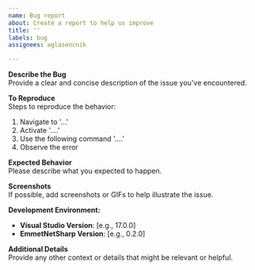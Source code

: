 ```yaml
---
name: Bug report
about: Create a report to help us improve
title: ''
labels: bug
assignees: aglasencnik

---
```


**Describe the Bug**  
Provide a clear and concise description of the issue you've encountered.

**To Reproduce**  
Steps to reproduce the behavior:  
1. Navigate to '...'
2. Activate '....'
3. Use the following command '....'
4. Observe the error

**Expected Behavior**  
Please describe what you expected to happen.

**Screenshots**  
If possible, add screenshots or GIFs to help illustrate the issue.

**Development Environment:**  
- **Visual Studio Version**: [e.g., 17.0.0]
- **EmmetNetSharp Version**: [e.g., 0.2.0]

**Additional Details**  
Provide any other context or details that might be relevant or helpful.
